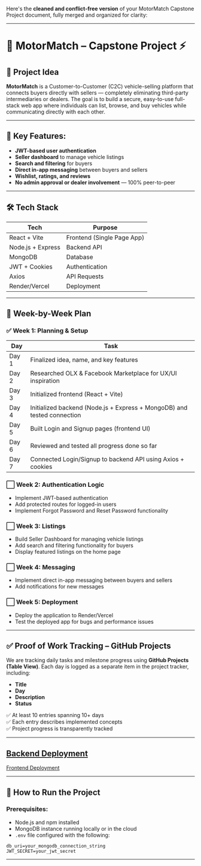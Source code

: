 Here's the **cleaned and conflict-free version** of your MotorMatch Capstone Project document, fully merged and organized for clarity:

---

# 🚗 MotorMatch – Capstone Project ⚡

## 🧠 Project Idea
**MotorMatch** is a Customer-to-Customer (C2C) vehicle-selling platform that connects buyers directly with sellers — completely eliminating third-party intermediaries or dealers. The goal is to build a secure, easy-to-use full-stack web app where individuals can list, browse, and buy vehicles while communicating directly with each other.

---

## 🔑 Key Features:
- **JWT-based user authentication**
- **Seller dashboard** to manage vehicle listings
- **Search and filtering** for buyers
- **Direct in-app messaging** between buyers and sellers
- **Wishlist, ratings, and reviews**
- **No admin approval or dealer involvement** — 100% peer-to-peer

---

## 🛠 Tech Stack

| **Tech**           | **Purpose**                   |
|--------------------|-------------------------------|
| React + Vite       | Frontend (Single Page App)    |
| Node.js + Express  | Backend API                   |
| MongoDB            | Database                      |
| JWT + Cookies      | Authentication                |
| Axios              | API Requests                  |
| Render/Vercel      | Deployment                    |

---

## 📆 Week-by-Week Plan

### ✅ Week 1: Planning & Setup
| **Day** | **Task**                                                                 |
|--------|--------------------------------------------------------------------------|
| Day 1  | Finalized idea, name, and key features                                   |
| Day 2  | Researched OLX & Facebook Marketplace for UX/UI inspiration              |
| Day 3  | Initialized frontend (React + Vite)                                      |
| Day 4  | Initialized backend (Node.js + Express + MongoDB) and tested connection  |
| Day 5  | Built Login and Signup pages (frontend UI)                               |
| Day 6  | Reviewed and tested all progress done so far                             |
| Day 7  | Connected Login/Signup to backend API using Axios + cookies              |

### ⬜️ Week 2: Authentication Logic
- Implement JWT-based authentication
- Add protected routes for logged-in users
- Implement Forgot Password and Reset Password functionality

### ⬜️ Week 3: Listings
- Build Seller Dashboard for managing vehicle listings
- Add search and filtering functionality for buyers
- Display featured listings on the home page

### ⬜️ Week 4: Messaging
- Implement direct in-app messaging between buyers and sellers
- Add notifications for new messages

### ⬜️ Week 5: Deployment
- Deploy the application to Render/Vercel
- Test the deployed app for bugs and performance issues

---

## ✅ Proof of Work Tracking – GitHub Projects

We are tracking daily tasks and milestone progress using **GitHub Projects (Table View)**. Each day is logged as a separate item in the project tracker, including:
- **Title**
- **Day**
- **Description**
- **Status**

✅ At least 10 entries spanning 10+ days  
✅ Each entry describes implemented concepts  
✅ Project progress is transparently tracked

---
[Backend Deployment]( https://s68-jishnu-capstone-motormatch-1.onrender.com)
---
[Frontend Deployment](https://dulcet-sprite-57a449.netlify.app/)

---

## 🚀 How to Run the Project

### Prerequisites:
- Node.js and npm installed
- MongoDB instance running locally or in the cloud
- `.env` file configured with the following:
```plaintext
db_uri=your_mongodb_connection_string
JWT_SECRET=your_jwt_secret
```

---

